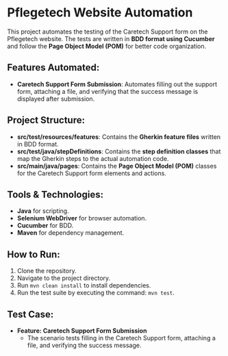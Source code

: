 # Pflegetech Website Automation

This project automates the testing of the Caretech Support form on the Pflegetech website. The tests are written in **BDD format using Cucumber** and follow the **Page Object Model (POM)** for better code organization.

## Features Automated:
- **Caretech Support Form Submission**: Automates filling out the support form, attaching a file, and verifying that the success message is displayed after submission.

## Project Structure:
- **src/test/resources/features**: Contains the **Gherkin feature files** written in BDD format.
- **src/test/java/stepDefinitions**: Contains the **step definition classes** that map the Gherkin steps to the actual automation code.
- **src/main/java/pages**: Contains the **Page Object Model (POM)** classes for the Caretech Support form elements and actions. 

## Tools & Technologies:
- **Java** for scripting.
- **Selenium WebDriver** for browser automation.
- **Cucumber** for BDD.
- **Maven** for dependency management.

## How to Run:
1. Clone the repository.
2. Navigate to the project directory.
3. Run `mvn clean install` to install dependencies.
4. Run the test suite by executing the command: `mvn test`.

## Test Case:
- **Feature: Caretech Support Form Submission**
  - The scenario tests filling in the Caretech Support form, attaching a file, and verifying the success message.

